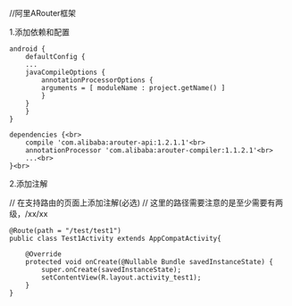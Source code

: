 

//阿里ARouter框架

1.添加依赖和配置
```
android {
    defaultConfig {
    ...
    javaCompileOptions {
        annotationProcessorOptions {
        arguments = [ moduleName : project.getName() ]
        }
    }
    }
}

dependencies {<br>
    compile 'com.alibaba:arouter-api:1.2.1.1'<br>
    annotationProcessor 'com.alibaba:arouter-compiler:1.1.2.1'<br>
    ...<br>
}<br>
```

2.添加注解<br>

// 在支持路由的页面上添加注解(必选)
// 这里的路径需要注意的是至少需要有两级，/xx/xx<br>

```
@Route(path = "/test/test1")
public class Test1Activity extends AppCompatActivity{

    @Override
    protected void onCreate(@Nullable Bundle savedInstanceState) {
        super.onCreate(savedInstanceState);
        setContentView(R.layout.activity_test1);
    }
}
```
